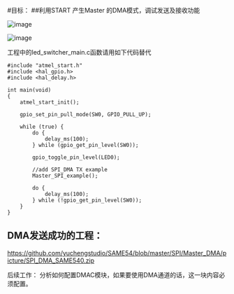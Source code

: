 #目标：
##利用START 产生Master 的DMA模式，调试发送及接收功能

![image](https://github.com/yuchengstudio/SAME54/blob/master/SPI/Master_DMA/picture/master_dma_config.png)

![image](https://github.com/yuchengstudio/SAME54/blob/master/SPI/Master_DMA/picture/master_spi_pin.png)

工程中的led_switcher_main.c函数请用如下代码替代

```
#include "atmel_start.h"
#include <hal_gpio.h>
#include <hal_delay.h>

int main(void)
{
	atmel_start_init();

	gpio_set_pin_pull_mode(SW0, GPIO_PULL_UP);

	while (true) {
		do {
			delay_ms(100);
		} while (gpio_get_pin_level(SW0));

		gpio_toggle_pin_level(LED0);
		
		//add SPI_DMA TX example
		Master_SPI_example();

		do {
			delay_ms(100);
		} while (!gpio_get_pin_level(SW0));
	}
}
```


## DMA发送成功的工程：
https://github.com/yuchengstudio/SAME54/blob/master/SPI/Master_DMA/picture/SPI_DMA_SAME540.zip

后续工作：
分析如何配置DMAC模块，如果要使用DMA通道的话，这一块内容必须配置。




